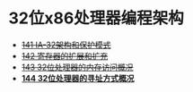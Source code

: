 # 32位x86处理器编程架构

* ~~[141 IA-32架构和保护模式](./141/)~~
* ~~[142 寄存器的扩展和扩充](./142/)~~
* ~~[143 32位处理器的内存访问概况](./143/)~~
* **[144 32位处理器的寻址方式概况](./144/)**